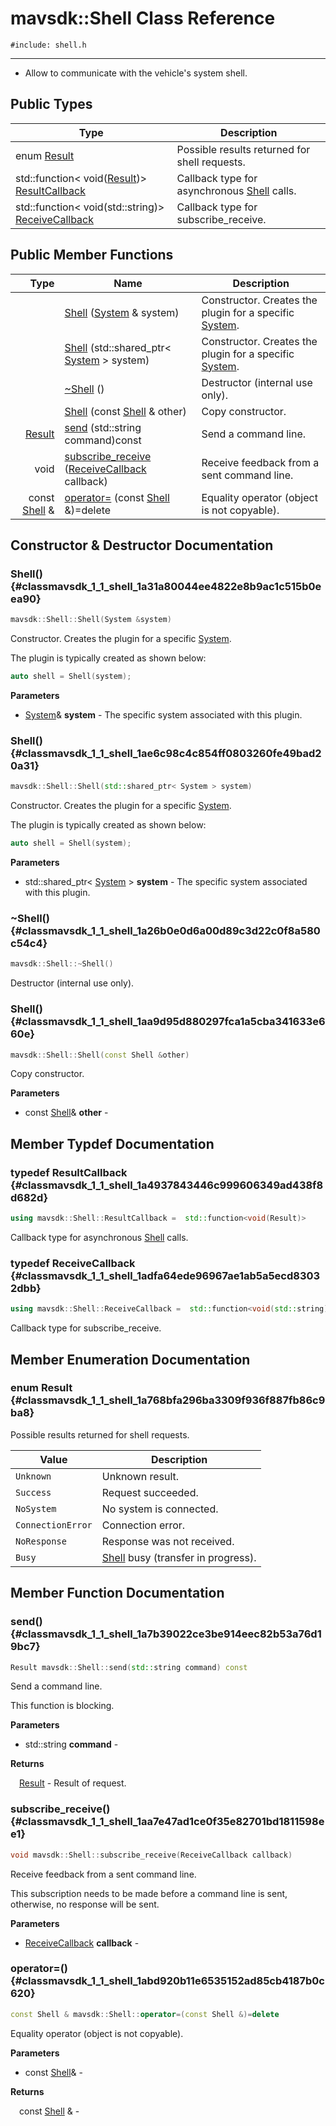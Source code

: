 # mavsdk::Shell Class Reference
`#include: shell.h`

----


<ul>
<li><p>Allow to communicate with the vehicle's system shell. </p>
</li>
</ul>


## Public Types


Type | Description
--- | ---
enum [Result](#classmavsdk_1_1_shell_1a768bfa296ba3309f936f887fb86c9ba8) | Possible results returned for shell requests.
std::function< void([Result](classmavsdk_1_1_shell.md#classmavsdk_1_1_shell_1a768bfa296ba3309f936f887fb86c9ba8))> [ResultCallback](#classmavsdk_1_1_shell_1a4937843446c999606349ad438f8d682d) | Callback type for asynchronous [Shell](classmavsdk_1_1_shell.md) calls.
std::function< void(std::string)> [ReceiveCallback](#classmavsdk_1_1_shell_1adfa64ede96967ae1ab5a5ecd83032dbb) | Callback type for subscribe_receive.

## Public Member Functions


Type | Name | Description
---: | --- | ---
&nbsp; | [Shell](#classmavsdk_1_1_shell_1a31a80044ee4822e8b9ac1c515b0eea90) ([System](classmavsdk_1_1_system.md) & system) | Constructor. Creates the plugin for a specific [System](classmavsdk_1_1_system.md).
&nbsp; | [Shell](#classmavsdk_1_1_shell_1ae6c98c4c854ff0803260fe49bad20a31) (std::shared_ptr< [System](classmavsdk_1_1_system.md) > system) | Constructor. Creates the plugin for a specific [System](classmavsdk_1_1_system.md).
&nbsp; | [~Shell](#classmavsdk_1_1_shell_1a26b0e0d6a00d89c3d22c0f8a580c54c4) () | Destructor (internal use only).
&nbsp; | [Shell](#classmavsdk_1_1_shell_1aa9d95d880297fca1a5cba341633e660e) (const [Shell](classmavsdk_1_1_shell.md) & other) | Copy constructor.
[Result](classmavsdk_1_1_shell.md#classmavsdk_1_1_shell_1a768bfa296ba3309f936f887fb86c9ba8) | [send](#classmavsdk_1_1_shell_1a7b39022ce3be914eec82b53a76d19bc7) (std::string command)const | Send a command line.
void | [subscribe_receive](#classmavsdk_1_1_shell_1aa7e47ad1ce0f35e82701bd1811598ee1) ([ReceiveCallback](classmavsdk_1_1_shell.md#classmavsdk_1_1_shell_1adfa64ede96967ae1ab5a5ecd83032dbb) callback) | Receive feedback from a sent command line.
const [Shell](classmavsdk_1_1_shell.md) & | [operator=](#classmavsdk_1_1_shell_1abd920b11e6535152ad85cb4187b0c620) (const [Shell](classmavsdk_1_1_shell.md) &)=delete | Equality operator (object is not copyable).


## Constructor & Destructor Documentation


### Shell() {#classmavsdk_1_1_shell_1a31a80044ee4822e8b9ac1c515b0eea90}
```cpp
mavsdk::Shell::Shell(System &system)
```


Constructor. Creates the plugin for a specific [System](classmavsdk_1_1_system.md).

The plugin is typically created as shown below: 

```cpp
auto shell = Shell(system);
```

**Parameters**

* [System](classmavsdk_1_1_system.md)& **system** - The specific system associated with this plugin.

### Shell() {#classmavsdk_1_1_shell_1ae6c98c4c854ff0803260fe49bad20a31}
```cpp
mavsdk::Shell::Shell(std::shared_ptr< System > system)
```


Constructor. Creates the plugin for a specific [System](classmavsdk_1_1_system.md).

The plugin is typically created as shown below: 

```cpp
auto shell = Shell(system);
```

**Parameters**

* std::shared_ptr< [System](classmavsdk_1_1_system.md) > **system** - The specific system associated with this plugin.

### ~Shell() {#classmavsdk_1_1_shell_1a26b0e0d6a00d89c3d22c0f8a580c54c4}
```cpp
mavsdk::Shell::~Shell()
```


Destructor (internal use only).


### Shell() {#classmavsdk_1_1_shell_1aa9d95d880297fca1a5cba341633e660e}
```cpp
mavsdk::Shell::Shell(const Shell &other)
```


Copy constructor.


**Parameters**

* const [Shell](classmavsdk_1_1_shell.md)& **other** - 

## Member Typdef Documentation


### typedef ResultCallback {#classmavsdk_1_1_shell_1a4937843446c999606349ad438f8d682d}

```cpp
using mavsdk::Shell::ResultCallback =  std::function<void(Result)>
```


Callback type for asynchronous [Shell](classmavsdk_1_1_shell.md) calls.


### typedef ReceiveCallback {#classmavsdk_1_1_shell_1adfa64ede96967ae1ab5a5ecd83032dbb}

```cpp
using mavsdk::Shell::ReceiveCallback =  std::function<void(std::string)>
```


Callback type for subscribe_receive.


## Member Enumeration Documentation


### enum Result {#classmavsdk_1_1_shell_1a768bfa296ba3309f936f887fb86c9ba8}


Possible results returned for shell requests.


Value | Description
--- | ---
<span id="classmavsdk_1_1_shell_1a768bfa296ba3309f936f887fb86c9ba8a88183b946cc5f0e8c96b2e66e1c74a7e"></span> `Unknown` | Unknown result. 
<span id="classmavsdk_1_1_shell_1a768bfa296ba3309f936f887fb86c9ba8a505a83f220c02df2f85c3810cd9ceb38"></span> `Success` | Request succeeded. 
<span id="classmavsdk_1_1_shell_1a768bfa296ba3309f936f887fb86c9ba8a1119faf72ba0dfb23aeea644fed960ad"></span> `NoSystem` | No system is connected. 
<span id="classmavsdk_1_1_shell_1a768bfa296ba3309f936f887fb86c9ba8a094a6f6b0868122a9dd008cb91c083e4"></span> `ConnectionError` | Connection error. 
<span id="classmavsdk_1_1_shell_1a768bfa296ba3309f936f887fb86c9ba8a0e976dcd18516429d344402e6f5524d3"></span> `NoResponse` | Response was not received. 
<span id="classmavsdk_1_1_shell_1a768bfa296ba3309f936f887fb86c9ba8ad8a942ef2b04672adfafef0ad817a407"></span> `Busy` | [Shell](classmavsdk_1_1_shell.md) busy (transfer in progress). 

## Member Function Documentation


### send() {#classmavsdk_1_1_shell_1a7b39022ce3be914eec82b53a76d19bc7}
```cpp
Result mavsdk::Shell::send(std::string command) const
```


Send a command line.

This function is blocking.

**Parameters**

* std::string **command** - 

**Returns**

&emsp;[Result](classmavsdk_1_1_shell.md#classmavsdk_1_1_shell_1a768bfa296ba3309f936f887fb86c9ba8) - Result of request.

### subscribe_receive() {#classmavsdk_1_1_shell_1aa7e47ad1ce0f35e82701bd1811598ee1}
```cpp
void mavsdk::Shell::subscribe_receive(ReceiveCallback callback)
```


Receive feedback from a sent command line.

This subscription needs to be made before a command line is sent, otherwise, no response will be sent.

**Parameters**

* [ReceiveCallback](classmavsdk_1_1_shell.md#classmavsdk_1_1_shell_1adfa64ede96967ae1ab5a5ecd83032dbb) **callback** - 

### operator=() {#classmavsdk_1_1_shell_1abd920b11e6535152ad85cb4187b0c620}
```cpp
const Shell & mavsdk::Shell::operator=(const Shell &)=delete
```


Equality operator (object is not copyable).


**Parameters**

* const [Shell](classmavsdk_1_1_shell.md)&  - 

**Returns**

&emsp;const [Shell](classmavsdk_1_1_shell.md) & - 